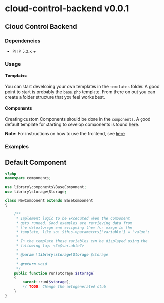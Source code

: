 # cloud-control-backend v0.0.1
## Cloud Control Backend
### Dependencies
- PHP 5.3.x +

### Usage
#### Templates
You can start developing your own templates in the `templates` folder.
A good point to start is probably the `base.php` template. From there on out
you can create a folder structure that you feel works best.

#### Components
Creating custom Components should be done in the `components`. A good default
template for starting to develop components is found [here](#component).

**Note:** For instructions on how to use the frontend, see [here](../frontend/README.md)

### Examples
## Default Component
```php
<?php
namespace components;

use library\components\BaseComponent;
use library\storage\Storage;

class NewComponent extends BaseComponent
{

    /**
     * Implement logic to be excecuted when the component
     * gets runned. Good examples are retrieving data from
     * the datastorage and assigning them for usage in the
     * template, like so: $this->parameters['variable'] = 'value';
     *
     * In the template these variables can be displayed using the
     * following tag: <?=$variable?>
     *
     * @param \library\storage\Storage $storage
     *
     * @return void
     */
    public function run(Storage $storage)
    {
        parent::run($storage);
        // TODO: Change the autogenerated stub
    }
}
```